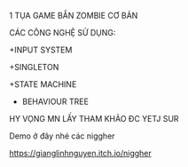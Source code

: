 1 TỤA GAME BẮN ZOMBIE CƠ BẢN 


CÁC CÔNG NGHỆ SỬ DỤNG:


+INPUT SYSTEM


+SINGLETON


+STATE MACHINE

+ BEHAVIOUR TREE


HY VỌNG MN LẤY THAM KHẢO ĐC YETJ SUR



Demo ở đây nhé các niggher


https://gianglinhnguyen.itch.io/niggher
